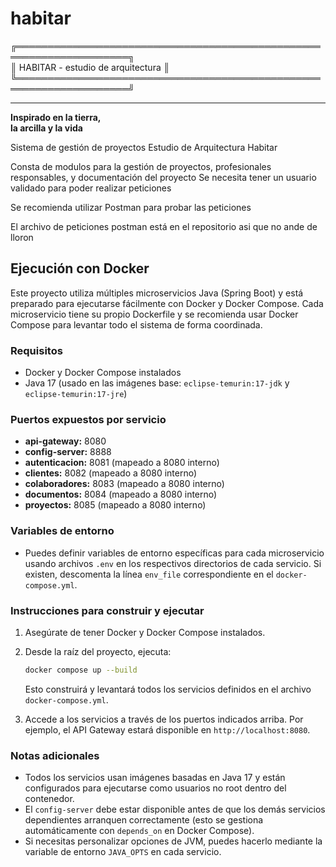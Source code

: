 # habitar

╔════════════════════════════════════════════════════════════════════╗  
║                  HABITAR - estudio de arquitectura                ║  
╚════════════════════════════════════════════════════════════════════╝  

---
 
**Inspirado en la tierra,  
la arcilla y la vida**

  
Sistema de gestión de proyectos Estudio de Arquitectura Habitar 

Consta de modulos para la gestión de proyectos, profesionales responsables, y documentación del proyecto
Se necesita tener un usuario validado para poder realizar peticiones

Se recomienda utilizar Postman para probar las peticiones

El archivo de peticiones postman está en el repositorio asi que no ande de lloron 

## Ejecución con Docker

Este proyecto utiliza múltiples microservicios Java (Spring Boot) y está preparado para ejecutarse fácilmente con Docker y Docker Compose. Cada microservicio tiene su propio Dockerfile y se recomienda usar Docker Compose para levantar todo el sistema de forma coordinada.

### Requisitos
- Docker y Docker Compose instalados
- Java 17 (usado en las imágenes base: `eclipse-temurin:17-jdk` y `eclipse-temurin:17-jre`)

### Puertos expuestos por servicio
- **api-gateway:** 8080
- **config-server:** 8888
- **autenticacion:** 8081 (mapeado a 8080 interno)
- **clientes:** 8082 (mapeado a 8080 interno)
- **colaboradores:** 8083 (mapeado a 8080 interno)
- **documentos:** 8084 (mapeado a 8080 interno)
- **proyectos:** 8085 (mapeado a 8080 interno)

### Variables de entorno
- Puedes definir variables de entorno específicas para cada microservicio usando archivos `.env` en los respectivos directorios de cada servicio. Si existen, descomenta la línea `env_file` correspondiente en el `docker-compose.yml`.

### Instrucciones para construir y ejecutar
1. Asegúrate de tener Docker y Docker Compose instalados.
2. Desde la raíz del proyecto, ejecuta:

   ```sh
   docker compose up --build
   ```

   Esto construirá y levantará todos los servicios definidos en el archivo `docker-compose.yml`.

3. Accede a los servicios a través de los puertos indicados arriba. Por ejemplo, el API Gateway estará disponible en `http://localhost:8080`.

### Notas adicionales
- Todos los servicios usan imágenes basadas en Java 17 y están configurados para ejecutarse como usuarios no root dentro del contenedor.
- El `config-server` debe estar disponible antes de que los demás servicios dependientes arranquen correctamente (esto se gestiona automáticamente con `depends_on` en Docker Compose).
- Si necesitas personalizar opciones de JVM, puedes hacerlo mediante la variable de entorno `JAVA_OPTS` en cada servicio.

